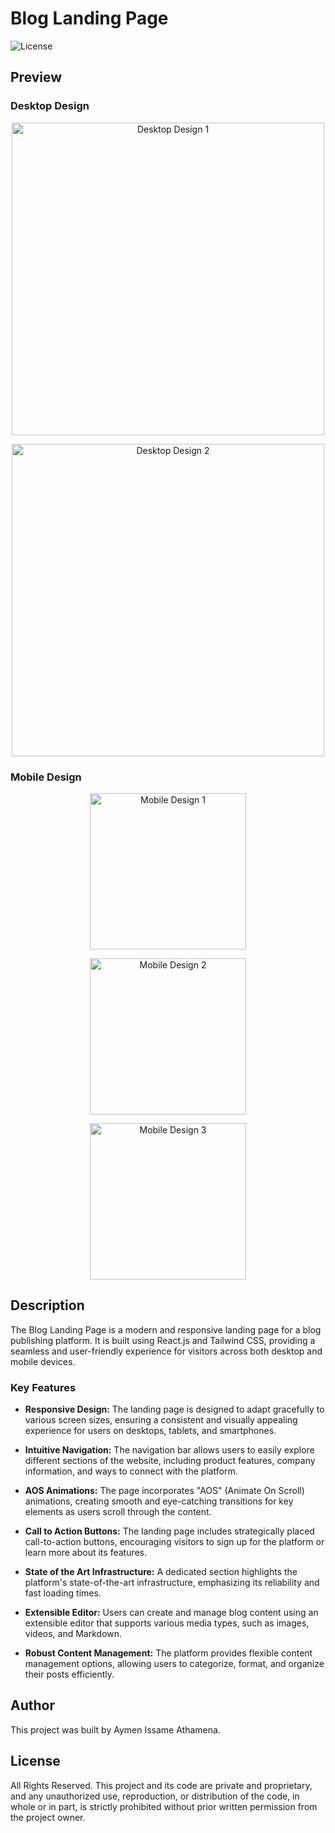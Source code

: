 # Blog Landing Page

![License](https://img.shields.io/badge/license-All%20Rights%20Reserved-red)

## Preview

### Desktop Design
<p align="center">
  <img src="https://github.com/IssamAth/blog-landing-page-main/assets/49134454/010e5f36-b2ba-415f-a70e-450efbafd8cd" alt="Desktop Design 1" width="500" />
</p>

<p align="center">
  <img src="https://github.com/IssamAth/blog-landing-page-main/assets/49134454/aabd003a-5313-438e-9bc6-cc89237ade95" alt="Desktop Design 2" width="500" />
</p>

### Mobile Design

<p align="center">
  <img src="https://github.com/IssamAth/blog-landing-page-main/assets/49134454/3fe8b6d0-d94f-44d2-a81d-18198885845a" alt="Mobile Design 1" width="250" />
</p>

<p align="center">
  <img src="https://github.com/IssamAth/blog-landing-page-main/assets/49134454/cc51bb06-6d5d-4d1c-8f89-32efafeea98f" alt="Mobile Design 2" width="250" />
</p>

<p align="center">
  <img src="https://github.com/IssamAth/blog-landing-page-main/assets/49134454/5d82291a-5e2d-4396-be45-9f1a3ebcbb82" alt="Mobile Design 3" width="250" />
</p>

## Description

The Blog Landing Page is a modern and responsive landing page for a blog publishing platform. It is built using React.js and Tailwind CSS, providing a seamless and user-friendly experience for visitors across both desktop and mobile devices.

### Key Features

- **Responsive Design:** The landing page is designed to adapt gracefully to various screen sizes, ensuring a consistent and visually appealing experience for users on desktops, tablets, and smartphones.

- **Intuitive Navigation:** The navigation bar allows users to easily explore different sections of the website, including product features, company information, and ways to connect with the platform.

- **AOS Animations:** The page incorporates "AOS" (Animate On Scroll) animations, creating smooth and eye-catching transitions for key elements as users scroll through the content.

- **Call to Action Buttons:** The landing page includes strategically placed call-to-action buttons, encouraging visitors to sign up for the platform or learn more about its features.

- **State of the Art Infrastructure:** A dedicated section highlights the platform's state-of-the-art infrastructure, emphasizing its reliability and fast loading times.

- **Extensible Editor:** Users can create and manage blog content using an extensible editor that supports various media types, such as images, videos, and Markdown.

- **Robust Content Management:** The platform provides flexible content management options, allowing users to categorize, format, and organize their posts efficiently.

## Author

This project was built by Aymen Issame Athamena.

## License

All Rights Reserved. This project and its code are private and proprietary, and any unauthorized use, reproduction, or distribution of the code, in whole or in part, is strictly prohibited without prior written permission from the project owner.
